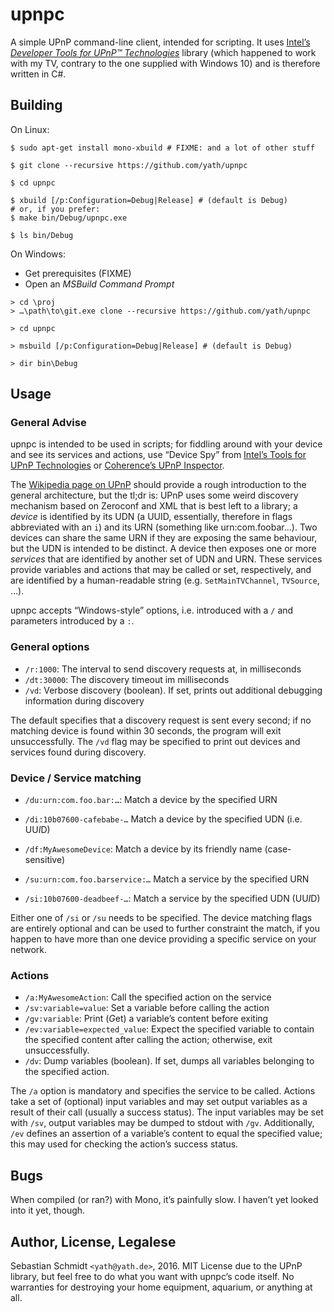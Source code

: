 upnpc
=====

A simple UPnP command-line client, intended for scripting. It uses
[Intel’s *Developer Tools for UPnP™ Technologies*](http://opentools.homeip.net/upnptools)
library (which happened to work with my TV, contrary to the one
supplied with Windows 10) and is therefore written in C#.

Building
--------

On Linux:

```
$ sudo apt-get install mono-xbuild # FIXME: and a lot of other stuff

$ git clone --recursive https://github.com/yath/upnpc

$ cd upnpc

$ xbuild [/p:Configuration=Debug|Release] # (default is Debug)
# or, if you prefer:
$ make bin/Debug/upnpc.exe

$ ls bin/Debug
```

On Windows:
* Get prerequisites (FIXME)
* Open an *MSBuild Command Prompt*

```
> cd \proj
> …\path\to\git.exe clone --recursive https://github.com/yath/upnpc

> cd upnpc

> msbuild [/p:Configuration=Debug|Release] # (default is Debug)

> dir bin\Debug
```

Usage
-----

### General Advise

upnpc is intended to be used in scripts; for fiddling around with your device and see
its services and actions, use “Device Spy” from [Intel’s Tools for UPnP Technologies](
https://software.intel.com/en-us/articles/intel-software-for-upnp-technology-technology-overview)
or [Coherence’s UPnP Inspector](https://github.com/coherence-project/UPnP-Inspector).

The [Wikipedia page on UPnP](https://en.wikipedia.org/wiki/Universal_Plug_and_Play) should
provide a rough introduction to the general architecture, but the tl;dr is: UPnP uses
some weird discovery mechanism based on Zeroconf and XML that is best left to a library;
a *device* is identified by its UDN (a UUID, essentially, therefore in flags abbreviated
with an `i`) and its URN (something like urn:com.foobar…). Two devices can share the same
URN if they are exposing the same behaviour, but the UDN is intended to be distinct.
A device then exposes one or more *services* that are identified by another set of UDN
and URN. These services provide variables and actions that may be called or set, respectively,
and are identified by a human-readable string (e.g. `SetMainTVChannel`, `TVSource`, …).

upnpc accepts “Windows-style” options, i.e. introduced with a `/` and parameters
introduced by a `:`.

### General options

* `/r:1000`: The interval to send discovery requests at, in milliseconds
* `/dt:30000`: The discovery timeout im milliseconds
* `/vd`: Verbose discovery (boolean). If set, prints out additional debugging
  information during discovery

The default specifies that a discovery request is sent every second; if no
matching device is found within 30 seconds, the program will exit
unsuccessfully. The `/vd` flag may be specified to print out devices and
services found during discovery.

### Device / Service matching

* `/du:urn:com.foo.bar:…`: Match a device by the specified URN
* `/di:10b07600-cafebabe-…` Match a device by the specified UDN (i.e. UU*I*D)
* `/df:MyAwesomeDevice`: Match a device by its friendly name (case-sensitive)

* `/su:urn:com.foo.barservice:…` Match a service by the specified URN
* `/si:10b07600-deadbeef-…`: Match a service by the specified UDN (UU*I*D)

Either one of `/si` or `/su` needs to be specified. The device matching flags
are entirely optional and can be used to further constraint the match, if
you happen to have more than one device providing a specific service on your
network.

### Actions

* `/a:MyAwesomeAction`: Call the specified action on the service
* `/sv:variable=value`: Set a variable before calling the action
* `/gv:variable`: Print (*G*et) a variable’s content before exiting
* `/ev:variable=expected_value`: Expect the specified variable to
  contain the specified content after calling the action; otherwise,
  exit unsuccessfully.
* `/dv`: Dump variables (boolean). If set, dumps all variables
  belonging to the specified action.


The `/a` option is mandatory and specifies the service to be called. Actions
take a set of (optional) input variables and may set output variables as
a result of their call (usually a success status). The input variables may
be set with `/sv`, output variables may be dumped to stdout with `/gv`.
Additionally, `/ev` defines an assertion of a variable’s content to
equal the specified value; this may used for checking the action’s
success status.

Bugs
----

When compiled (or ran?) with Mono, it’s painfully slow. I haven’t yet looked
into it yet, though.


Author, License, Legalese
-------------------------

Sebastian Schmidt `<yath@yath.de>`, 2016. MIT License due to the UPnP
library, but feel free to do what you want with upnpc’s code itself. No
warranties for destroying your home equipment, aquarium, or anything at all.
